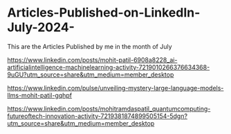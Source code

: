# Articles-Published-on-LinkedIn-July-2024-
This are the Articles Published by me in the month of July

https://www.linkedin.com/posts/mohit-patil-6908a8228_ai-artificialintelligence-machinelearning-activity-7219010266376634368-9uGU?utm_source=share&utm_medium=member_desktop

https://www.linkedin.com/pulse/unveiling-mystery-large-language-models-llms-mohit-patil-gqhpf

https://www.linkedin.com/posts/mohitramdaspatil_quantumcomputing-futureoftech-innovation-activity-7219381874899505154-5dgn?utm_source=share&utm_medium=member_desktop
